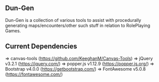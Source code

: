 Dun-Gen
-------
Dun-Gen is a collection of various tools to assist with procedurally generating maps/encounters/other such stuff in relation to RolePlaying Games.

Current Dependencies
--------------------
 => canvas-tools (https://github.com/KeeghanM/Canvas-Tools)
 => jQuery v3.2.1 (https://jquery.com/)
 => popper.js v1.12.9 (https://popper.js.org/)
 => Bootstrap v4.0.0 (https://getbootstrap.com/)
 => FontAwesome v5.0.8 (https://fontawesome.com/)